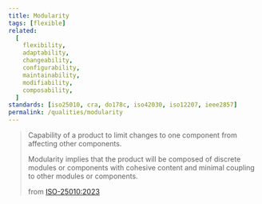```yaml
---
title: Modularity
tags: [flexible]
related:
  [
    flexibility,
    adaptability,
    changeability,
    configurability,
    maintainability,
    modifiability,
    composability,
  ]
standards: [iso25010, cra, do178c, iso42030, iso12207, ieee2857]
permalink: /qualities/modularity
---
```


> Capability of a product to limit changes to one component from affecting other components.
>
> Modularity implies that the product will be composed of discrete modules or components with cohesive content and minimal coupling to other modules or components.
>
> from [ISO-25010:2023](/references/#iso-25010-2023)
